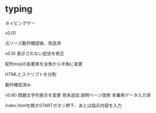 ﻿# typing
タイピングゲー


v0.01

元ソース動作確認後、改造済


v0.10
表示されない症状を修正

配列mojiの各要素を全角から半角に変更

HTMLとスクリプトを分割

動作確認済み


v0.80
問題文字列表示を変更
見本追加
説明ページ改修
本番用データ入力済


index.htmlを開きSTARTボタン押下、あとは指示内容を入力